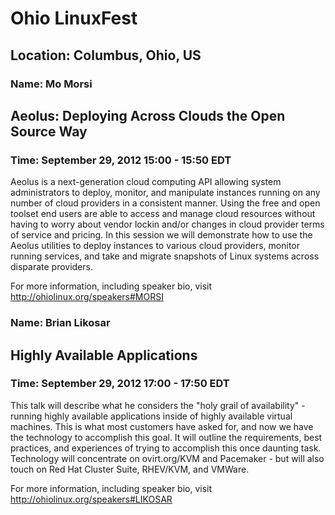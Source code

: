 # Ohio LinuxFest
## Location:  Columbus, Ohio, US


### Name: Mo Morsi
## Aeolus: Deploying Across Clouds the Open Source Way
### Time: September 29, 2012 15:00 - 15:50 EDT



Aeolus is a next-generation cloud computing API allowing system administrators to deploy, monitor, and manipulate instances running on any number of cloud providers in a consistent manner. Using the free and open toolset end users are able to access and manage cloud resources without having to worry about vendor lockin and/or changes in cloud provider terms of service and pricing.  In this session we will demonstrate how to use the Aeolus utilities to deploy instances to various cloud providers, monitor running services, and take and migrate snapshots of Linux systems across disparate providers.

For more information, including speaker bio, visit http://ohiolinux.org/speakers#MORSI




### Name: Brian Likosar
## Highly Available Applications
### Time: September 29, 2012 17:00 - 17:50 EDT



This talk will describe what he considers the "holy grail of availability" - running highly available applications inside of highly available virtual machines.  This is what most customers have asked for, and now we have the technology to accomplish this goal. It will outline the requirements, best practices, and experiences of trying to accomplish this once daunting task.  Technology will concentrate on ovirt.org/KVM and Pacemaker - but will also touch on Red Hat Cluster Suite, RHEV/KVM, and VMWare.

For more information, including speaker bio, visit http://ohiolinux.org/speakers#LIKOSAR
